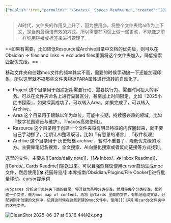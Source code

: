 ```yaml
---
{"publish":true,"permalink":"/Spaces/_ Spaces Readme.md","created":"2025-04-26","modified":"2025-07-17","published":"2025-07-29T23:04:16.481+08:00","tags":["workflow"],"cssclasses":""}
---
```



> AI时代，文件夹的作用又上升了，因为使用@，将整个文件夹给ai作为上下文，是当前最简洁有效的方式。所以需要在习惯上做一些更改，不能像之前一样纯用链接或标签来进行管理了。

==如果有需要，比如降低Resource或Archive目录中文档的优先级，则可以在Obsidian -> files and links -> excluded files里面将这个文件夹加入，降低搜索匹配优先级。==

移动文件夹和创建moc文件的频率其实不高，需要的时候手动搞一下还能加深印象，所以这里就不搞那些文件夹根据PARA属性进行流转的自动化了。

- Project 这个目录用于跟踪近期需要行动、需要执行力、需要时间投入的事务。可以在文件夹命名上进行显著区分，甚至加上时间限定，比如『2025小红书探索』，如果探索成功了，可以转入Area，如果完成了，可以转入Archive。
- Area 这个目录用于跟踪以年为单位，可能中长期，持续感兴趣的领域。比如『数字花园建设与维护』，『macos高效使用』。
- Resource 这个目录用于创建一个文件夹将有明显特征的内容圈起来，就不要自己手动挪了，定期让AI整理既可。比如『有意思的语言』,『软件梳理』
- Archive 这个目录用于 历史归档 archive ，暂时不重要了，降低优先级的地方。主要靠笔记名搜索、全文搜索、AI向量化搜索或者反向链接等方式找到。

这里的文件，主要从[[Cards/daily note]]、[[📥 Inbox/_ 📥 Inbox Readme]]、[[Cards/_ Cards Readme]]输送过来。可以且强烈建议使用cursor自动生成moc文件，然后使用[[🍀 花园导览/🧰 本库指南/Obsidian/Plugins/File Cooker]]进行批量移动。cursor提示词

```
@/Spaces 分析这个文件夹下面的目录，将其做为某种分类标准。然后将每个分类标准，都新建一个文件，做为moc map of content。再将 @/Cards 里面的文件，有机地组成文章，分配到刚才创建的文件中，记得这时候在这些新建的moc文件中，使用[[]]来引用cards文件夹中的这些文件。
```

![CleanShot 2025-06-27 at 03.16.44@2x.png](https://pub-pic.oldwinter.top/2025/06/086ea5cf39e36bbe925b83185e48e8b2.png)
